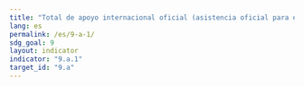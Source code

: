 ```yaml
---
title: "Total de apoyo internacional oficial (asistencia oficial para el desarrollo más otras corrientes oficiales) a la infraestructura"
lang: es
permalink: /es/9-a-1/
sdg_goal: 9
layout: indicator
indicator: "9.a.1"
target_id: "9.a"
---
```


